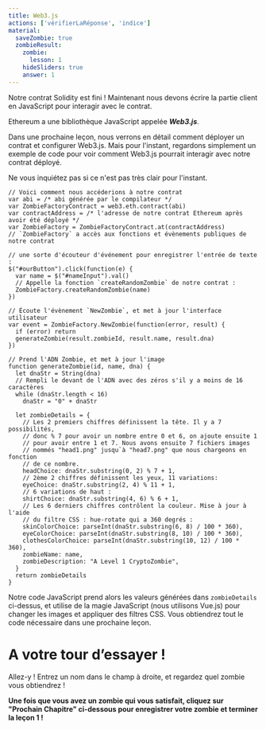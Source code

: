 ```yaml
---
title: Web3.js
actions: ['vérifierLaRéponse', 'indice']
material:
  saveZombie: true
  zombieResult:
    zombie:
      lesson: 1
    hideSliders: true
    answer: 1
---
```


Notre contrat Solidity est fini ! Maintenant nous devons écrire la partie client en JavaScript pour interagir avec le contrat.

Ethereum a une bibliothèque JavaScript appelée **_Web3.js_**.

Dans une prochaine leçon, nous verrons en détail comment déployer un contrat et configurer Web3.js. Mais pour l'instant, regardons simplement un exemple de code pour voir comment Web3.js pourrait interagir avec notre contrat déployé.

Ne vous inquiétez pas si ce n'est pas très clair pour l'instant.

```
// Voici comment nous accéderions à notre contrat
var abi = /* abi générée par le compilateur */
var ZombieFactoryContract = web3.eth.contract(abi)
var contractAddress = /* l'adresse de notre contrat Ethereum après avoir été déployé */
var ZombieFactory = ZombieFactoryContract.at(contractAddress)
// `ZombieFactory` a accès aux fonctions et évènements publiques de notre contrat

// une sorte d'écouteur d'événement pour enregistrer l'entrée de texte :
$("#ourButton").click(function(e) {
  var name = $("#nameInput").val()
  // Appelle la fonction `createRandomZombie` de notre contrat :
  ZombieFactory.createRandomZombie(name)
})

// Écoute l'évènement `NewZombie`, et met à jour l'interface utilisateur
var event = ZombieFactory.NewZombie(function(error, result) {
  if (error) return
  generateZombie(result.zombieId, result.name, result.dna)
})

// Prend l'ADN Zombie, et met à jour l'image
function generateZombie(id, name, dna) {
  let dnaStr = String(dna)
  // Rempli le devant de l'ADN avec des zéros s'il y a moins de 16 caractères
  while (dnaStr.length < 16)
    dnaStr = "0" + dnaStr

  let zombieDetails = {
    // Les 2 premiers chiffres définissent la tête. Il y a 7 possibilités,
    // donc % 7 pour avoir un nombre entre 0 et 6, on ajoute ensuite 1
    // pour avoir entre 1 et 7. Nous avons ensuite 7 fichiers images
    // nommés "head1.png" jusqu`à "head7.png" que nous chargeons en fonction
    // de ce nombre.
    headChoice: dnaStr.substring(0, 2) % 7 + 1,
    // 2ème 2 chiffres définissent les yeux, 11 variations:
    eyeChoice: dnaStr.substring(2, 4) % 11 + 1,
    // 6 variations de haut :
    shirtChoice: dnaStr.substring(4, 6) % 6 + 1,
    // Les 6 derniers chiffres contrôlent la couleur. Mise à jour à l'aide
    // du filtre CSS : hue-rotate qui a 360 degrés :
    skinColorChoice: parseInt(dnaStr.substring(6, 8) / 100 * 360),
    eyeColorChoice: parseInt(dnaStr.substring(8, 10) / 100 * 360),
    clothesColorChoice: parseInt(dnaStr.substring(10, 12) / 100 * 360),
    zombieName: name,
    zombieDescription: "A Level 1 CryptoZombie",
  }
  return zombieDetails
}
```

Notre code JavaScript prend alors les valeurs générées dans `zombieDetails` ci-dessus, et utilise de la magie JavaScript (nous utilisons Vue.js) pour changer les images et appliquer des filtres CSS. Vous obtiendrez tout le code nécessaire dans une prochaine leçon.

# A votre tour d’essayer !

Allez-y ! Entrez un nom dans le champ à droite, et regardez quel zombie vous obtiendrez !

**Une fois que vous avez un zombie qui vous satisfait, cliquez sur "Prochain Chapitre" ci-dessous pour enregistrer votre zombie et terminer la leçon 1 !**
